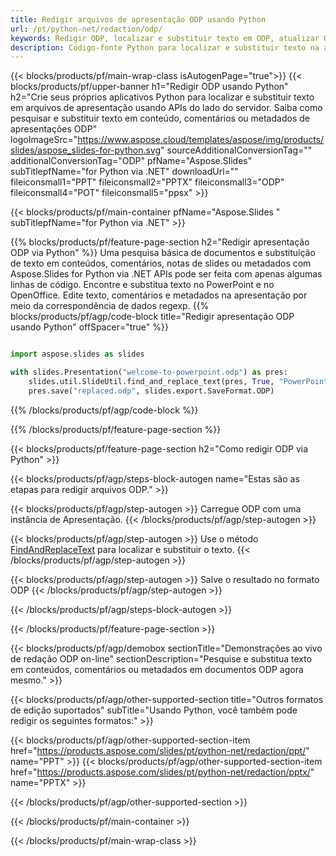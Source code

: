 ```yaml
---
title: Redigir arquivos de apresentação ODP usando Python
url: /pt/python-net/redaction/odp/
keywords: Redigir ODP, localizar e substituir texto em ODP, atualizar ODP Apresentação
description: Código-fonte Python para localizar e substituir texto na apresentação ODP.
---
```


{{< blocks/products/pf/main-wrap-class isAutogenPage="true">}}
{{< blocks/products/pf/upper-banner h1="Redigir ODP usando Python" h2="Crie seus próprios aplicativos Python para localizar e substituir texto em arquivos de apresentação usando APIs do lado do servidor. Saiba como pesquisar e substituir texto em conteúdo, comentários ou metadados de apresentações ODP" logoImageSrc="https://www.aspose.cloud/templates/aspose/img/products/slides/aspose_slides-for-python.svg" sourceAdditionalConversionTag="" additionalConversionTag="ODP" pfName="Aspose.Slides" subTitlepfName="for Python via .NET" downloadUrl="" fileiconsmall1="PPT" fileiconsmall2="PPTX" fileiconsmall3="ODP" fileiconsmall4="POT" fileiconsmall5="ppsx" >}}

{{< blocks/products/pf/main-container pfName="Aspose.Slides " subTitlepfName="for Python via .NET" >}}

{{% blocks/products/pf/feature-page-section  h2="Redigir apresentação ODP via Python" %}}
Uma pesquisa básica de documentos e substituição de texto em conteúdos, comentários, notas de slides ou metadados com Aspose.Slides for Python via .NET APIs pode ser feita com apenas algumas linhas de código. Encontre e substitua texto no PowerPoint e no OpenOffice. Edite texto, comentários e metadados na apresentação por meio da correspondência de dados regexp.
{{% blocks/products/pf/agp/code-block title="Redigir apresentação ODP usando Python" offSpacer="true" %}}

```py

import aspose.slides as slides

with slides.Presentation("welcome-to-powerpoint.odp") as pres:
    slides.util.SlideUtil.find_and_replace_text(pres, True, "PowerPoint", "Aspose.Slides", None)
    pres.save("replaced.odp", slides.export.SaveFormat.ODP)
```

{{% /blocks/products/pf/agp/code-block %}}

{{% /blocks/products/pf/feature-page-section %}}

{{< blocks/products/pf/feature-page-section  h2="Como redigir ODP via Python" >}}

{{< blocks/products/pf/agp/steps-block-autogen name="Estas são as etapas para redigir arquivos ODP." >}}

{{< blocks/products/pf/agp/step-autogen >}}
Carregue ODP com uma instância de Apresentação.
{{< /blocks/products/pf/agp/step-autogen >}}

{{< blocks/products/pf/agp/step-autogen >}}
Use o método [FindAndReplaceText](https://reference.aspose.com/slides/python-net/aspose.slides.util/slideutil/) para localizar e substituir o texto.
{{< /blocks/products/pf/agp/step-autogen >}}

{{< blocks/products/pf/agp/step-autogen >}}
Salve o resultado no formato ODP
{{< /blocks/products/pf/agp/step-autogen >}}

{{< /blocks/products/pf/agp/steps-block-autogen >}}

{{< /blocks/products/pf/feature-page-section >}}

{{< blocks/products/pf/agp/demobox sectionTitle="Demonstrações ao vivo de redação ODP on-line" sectionDescription="Pesquise e substitua texto em conteúdos, comentários ou metadados em documentos ODP agora mesmo." >}}

{{< blocks/products/pf/agp/other-supported-section title="Outros formatos de edição suportados" subTitle="Usando Python, você também pode redigir os seguintes formatos:" >}}

{{< blocks/products/pf/agp/other-supported-section-item href="https://products.aspose.com/slides/pt/python-net/redaction/ppt/" name="PPT" >}}
{{< blocks/products/pf/agp/other-supported-section-item href="https://products.aspose.com/slides/pt/python-net/redaction/pptx/" name="PPTX" >}}


{{< /blocks/products/pf/agp/other-supported-section >}}

{{< /blocks/products/pf/main-container >}}
    
{{< /blocks/products/pf/main-wrap-class >}}
